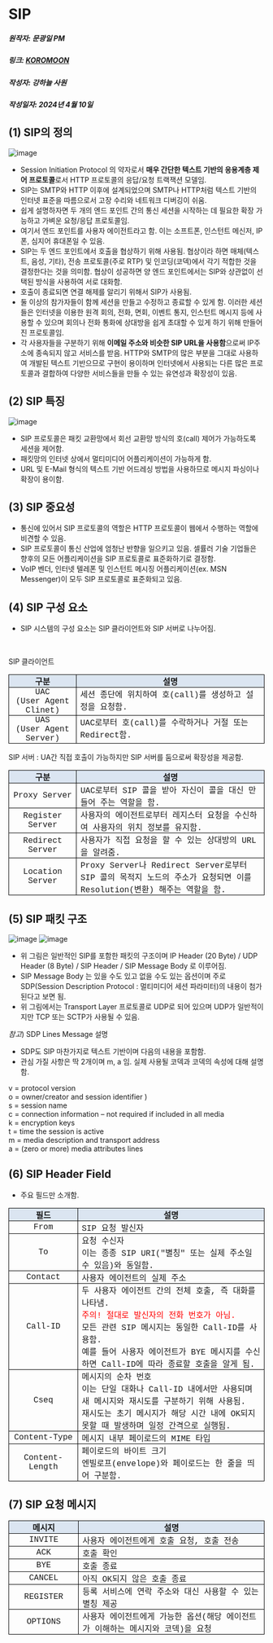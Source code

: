 # SIP
##### 원작자: 문광일 PM
##### 링크: [KOROMOON][koromoonlink]
[koromoonlink]: https://koromoon.blogspot.com/2020/02/sip.html "Go koromoon"
##### 작성자: 강하늘 사원
##### 작성일자: 2024년 4월 10일 

## (1) SIP의 정의
![image](https://github.com/ICTIS-Cert-System-Project/ICTIS-Cert-System/assets/164521627/154ab895-39f8-4ee4-9e99-f48dbb240527)
- Session Initiation Protocol 의 약자로서 **매우 간단한 텍스트 기반의 응용계층 제어 프로토콜**로서 HTTP 프로토콜의 응답/요청 트랙잭션 모델임.
- SIP는 SMTP와 HTTP 이후에 설계되었으며 SMTP나 HTTP처럼 텍스트 기반의 인터넷 표준을 따름으로서 고장 수리와 네트워크 디버깅이 쉬움.
- 쉽게 설명하자면 두 개의 엔드 포인트 간의 통신 세션을 시작하는 데 필요한 확장 가능하고 가벼운 요청/응답 프로토콜임.
- 여기서 엔드 포인트를 사용자 에이전트라고 함. 이는 소프트폰, 인스턴트 메신저, IP폰, 심지어 휴대폰일 수 있음.
- SIP는 두 엔드 포인트에서 호출을 협상하기 위해 사용됨. 협상이라 하면 매체(텍스트, 음성, 기타), 전송 프로토콜(주로 RTP) 및 인코딩(코덱)에서 각기 적합한 것을 결정한다는 것을 의미함. 협상이 성공하면 양 엔드 포인트에서는 SIP와 상관없이 선택된 방식을 사용하여 서로 대화함.
- 호출이 종료되면 연결 해제를 알리기 위해서 SIP가 사용됨.
- 둘 이상의 참가자들이 함께 세션을 만들고 수정하고 종료할 수 있게 함. 이러한 세션들은 인터넷을 이용한 원격 회의, 전화, 면회, 이벤트 통지, 인스턴트 메시지 등에 사용할 수 있으며 회의나 전화 통화에 상대방을 쉽게 초대할 수 있게 하기 위해 만들어진 프로토콜임.
- 각 사용자들을 구분하기 위해 **이메일 주소와 비슷한 SIP URL을 사용함**으로써 IP주소에 종속되지 않고 서비스를 받음. HTTP와 SMTP의 많은 부분을 그대로 사용하여 개발된 텍스트 기반으므로 구현이 용이하며 인터넷에서 사용되는 다른 많은 프로토콜과 결합하여 다양한 서비스들을 만들 수 있는 유연성과 확장성이 있음.

## (2) SIP 특징
![image](https://github.com/ICTIS-Cert-System-Project/ICTIS-Cert-System/assets/164521627/4348916c-4b3c-4121-81ae-cacd8c44c7fc)
- SIP 프로토콜은 패킷 교환망에서 회선 교환망 방식의 호(call) 제어가 가능하도록 세션을 제어함.
- 패킷망의 인터넷 상에서 멀티미디어 어플리케이션이 가능하게 함.
- URL 및 E-Mail 형식의 텍스트 기반 어드레싱 방법을 사용하므로 메시지 파싱이나 확장이 용이함.

## (3) SIP 중요성

- 통신에 있어서 SIP 프로토콜의 역할은 HTTP 프로토콜이 웹에서 수행하는 역할에 비견할 수 있음.
- SIP 프로토콜이 통신 산업에 엄청난 반향을 일으키고 있음. 셀률러 기술 기업들은 향후의 모든 어플리케이션을 SIP 프로토콜로 표준화하기로 결정함.
- VoIP 벤더, 인터넷 텔레폰 및 인스턴트 메시징 어플리케이션(ex. MSN Messenger)이 모두 SIP 프로토콜로 표준화되고 있음.

## (4) SIP 구성 요소

- SIP 시스템의 구성 요소는 SIP 클라이언트와 SIP 서버로 나누어짐.

</br>

SIP 클라이언트
<div>
<table border="1" cellpadding="0" cellspacing="0" class="MsoTableGrid" style="border-collapse: collapse; border: none; mso-border-alt: solid black .5pt; mso-border-themecolor: text1; mso-padding-alt: 0cm 5.4pt 0cm 5.4pt; mso-yfti-tbllook: 1184;">
 <tbody>
<tr>
  <td style="background: #DBE5F1; border: solid black 1.0pt; mso-background-themecolor: accent1; mso-background-themetint: 51; mso-border-alt: solid black .5pt; mso-border-themecolor: text1; mso-border-themecolor: text1; padding: 0cm 5.4pt 0cm 5.4pt; width: 104.65pt;" valign="top" width="140"><div align="center" class="MsoNormal" style="text-align: center;">
<b><span style="font-family: &quot;courier new&quot; , &quot;courier&quot; , monospace;">구분<span lang="EN-US"><o:p></o:p></span></span></b></div>
</td>
  <td style="background: #DBE5F1; border-left: none; border: solid black 1.0pt; mso-background-themecolor: accent1; mso-background-themetint: 51; mso-border-alt: solid black .5pt; mso-border-left-alt: solid black .5pt; mso-border-left-themecolor: text1; mso-border-themecolor: text1; mso-border-themecolor: text1; padding: 0cm 5.4pt 0cm 5.4pt; width: 356.55pt;" valign="top" width="475"><div align="center" class="MsoNormal" style="text-align: center;">
<b><span style="font-family: &quot;courier new&quot; , &quot;courier&quot; , monospace;">설명<span lang="EN-US"><o:p></o:p></span></span></b></div>
</td>
 </tr>
<tr>
  <td style="border-top: none; border: solid black 1.0pt; mso-border-alt: solid black .5pt; mso-border-themecolor: text1; mso-border-themecolor: text1; mso-border-top-alt: solid black .5pt; mso-border-top-themecolor: text1; padding: 0cm 5.4pt 0cm 5.4pt; width: 104.65pt;" width="140"><div align="center" class="MsoNormal" style="text-align: center;">
<span lang="EN-US"><span style="font-family: &quot;courier new&quot; , &quot;courier&quot; , monospace;">UAC<o:p></o:p></span></span></div>
<div align="center" class="MsoNormal" style="text-align: center;">
<span lang="EN-US"><span style="font-family: &quot;courier new&quot; , &quot;courier&quot; , monospace;">(User Agent Clinet)<o:p></o:p></span></span></div>
</td>
  <td style="border-bottom: solid black 1.0pt; border-left: none; border-right: solid black 1.0pt; border-top: none; mso-border-alt: solid black .5pt; mso-border-bottom-themecolor: text1; mso-border-left-alt: solid black .5pt; mso-border-left-themecolor: text1; mso-border-right-themecolor: text1; mso-border-themecolor: text1; mso-border-top-alt: solid black .5pt; mso-border-top-themecolor: text1; padding: 0cm 5.4pt 0cm 5.4pt; width: 356.55pt;" valign="top" width="475"><div class="MsoNormal">
<span style="font-family: &quot;courier new&quot; , &quot;courier&quot; , monospace;">세션 종단에 위치하여 호<span lang="EN-US">(call)</span>를 생성하고 설정을 요청함<span lang="EN-US">.<o:p></o:p></span></span></div>
</td>
 </tr>
<tr>
  <td style="border-top: none; border: solid black 1.0pt; mso-border-alt: solid black .5pt; mso-border-themecolor: text1; mso-border-themecolor: text1; mso-border-top-alt: solid black .5pt; mso-border-top-themecolor: text1; padding: 0cm 5.4pt 0cm 5.4pt; width: 104.65pt;" width="140"><div align="center" class="MsoNormal" style="text-align: center;">
<span lang="EN-US"><span style="font-family: &quot;courier new&quot; , &quot;courier&quot; , monospace;">UAS<o:p></o:p></span></span></div>
<div align="center" class="MsoNormal" style="text-align: center;">
<span lang="EN-US"><span style="font-family: &quot;courier new&quot; , &quot;courier&quot; , monospace;">(User Agent Server)<o:p></o:p></span></span></div>
</td>
  <td style="border-bottom: solid black 1.0pt; border-left: none; border-right: solid black 1.0pt; border-top: none; mso-border-alt: solid black .5pt; mso-border-bottom-themecolor: text1; mso-border-left-alt: solid black .5pt; mso-border-left-themecolor: text1; mso-border-right-themecolor: text1; mso-border-themecolor: text1; mso-border-top-alt: solid black .5pt; mso-border-top-themecolor: text1; padding: 0cm 5.4pt 0cm 5.4pt; width: 356.55pt;" valign="top" width="475"><div class="MsoNormal">
<span style="font-family: &quot;courier new&quot; , &quot;courier&quot; , monospace;"><span lang="EN-US">UAC</span>로부터 호<span lang="EN-US">(call)</span>를 수락하거나 거절
  또는<span lang="EN-US"> Redirect</span>함<span lang="EN-US">.<o:p></o:p></span></span></div>
</td>
 </tr>
</tbody></table>
</div>

SIP 서버 : UA간 직접 호출이 가능하지만 SIP 서버를 둠으로써 확장성을 제공함.
<div>
<table border="1" cellpadding="0" cellspacing="0" class="MsoTableGrid" style="border-collapse: collapse; border: none; mso-border-alt: solid black .5pt; mso-border-themecolor: text1; mso-padding-alt: 0cm 5.4pt 0cm 5.4pt; mso-yfti-tbllook: 1184;">
 <tbody>
<tr>
  <td style="background: #DBE5F1; border: solid black 1.0pt; mso-background-themecolor: accent1; mso-background-themetint: 51; mso-border-alt: solid black .5pt; mso-border-themecolor: text1; mso-border-themecolor: text1; padding: 0cm 5.4pt 0cm 5.4pt; width: 104.65pt;" valign="top" width="140"><div align="center" class="MsoNormal" style="text-align: center;">
<b><span style="font-family: &quot;courier new&quot; , &quot;courier&quot; , monospace;">구분<span lang="EN-US"><o:p></o:p></span></span></b></div>
</td>
  <td style="background: #DBE5F1; border-left: none; border: solid black 1.0pt; mso-background-themecolor: accent1; mso-background-themetint: 51; mso-border-alt: solid black .5pt; mso-border-left-alt: solid black .5pt; mso-border-left-themecolor: text1; mso-border-themecolor: text1; mso-border-themecolor: text1; padding: 0cm 5.4pt 0cm 5.4pt; width: 356.55pt;" valign="top" width="475"><div align="center" class="MsoNormal" style="text-align: center;">
<b><span style="font-family: &quot;courier new&quot; , &quot;courier&quot; , monospace;">설명<span lang="EN-US"><o:p></o:p></span></span></b></div>
</td>
 </tr>
<tr>
  <td style="border-top: none; border: solid black 1.0pt; mso-border-alt: solid black .5pt; mso-border-themecolor: text1; mso-border-themecolor: text1; mso-border-top-alt: solid black .5pt; mso-border-top-themecolor: text1; padding: 0cm 5.4pt 0cm 5.4pt; width: 104.65pt;" width="140"><div align="center" class="MsoNormal" style="text-align: center;">
<span lang="EN-US"><span style="font-family: &quot;courier new&quot; , &quot;courier&quot; , monospace;">Proxy Server<o:p></o:p></span></span></div>
</td>
  <td style="border-bottom: solid black 1.0pt; border-left: none; border-right: solid black 1.0pt; border-top: none; mso-border-alt: solid black .5pt; mso-border-bottom-themecolor: text1; mso-border-left-alt: solid black .5pt; mso-border-left-themecolor: text1; mso-border-right-themecolor: text1; mso-border-themecolor: text1; mso-border-top-alt: solid black .5pt; mso-border-top-themecolor: text1; padding: 0cm 5.4pt 0cm 5.4pt; width: 356.55pt;" valign="top" width="475"><div class="MsoNormal">
<span style="font-family: &quot;courier new&quot; , &quot;courier&quot; , monospace;"><span lang="EN-US">UAC</span>로부터<span lang="EN-US"> SIP </span>콜을 받아 자신이 콜을
  대신 만들어 주는 역할을 함<span lang="EN-US">.<o:p></o:p></span></span></div>
</td>
 </tr>
<tr>
  <td style="border-top: none; border: solid black 1.0pt; mso-border-alt: solid black .5pt; mso-border-themecolor: text1; mso-border-themecolor: text1; mso-border-top-alt: solid black .5pt; mso-border-top-themecolor: text1; padding: 0cm 5.4pt 0cm 5.4pt; width: 104.65pt;" width="140"><div align="center" class="MsoNormal" style="text-align: center;">
<span lang="EN-US"><span style="font-family: &quot;courier new&quot; , &quot;courier&quot; , monospace;">Register Server<o:p></o:p></span></span></div>
</td>
  <td style="border-bottom: solid black 1.0pt; border-left: none; border-right: solid black 1.0pt; border-top: none; mso-border-alt: solid black .5pt; mso-border-bottom-themecolor: text1; mso-border-left-alt: solid black .5pt; mso-border-left-themecolor: text1; mso-border-right-themecolor: text1; mso-border-themecolor: text1; mso-border-top-alt: solid black .5pt; mso-border-top-themecolor: text1; padding: 0cm 5.4pt 0cm 5.4pt; width: 356.55pt;" valign="top" width="475"><div class="MsoNormal">
<span style="font-family: &quot;courier new&quot; , &quot;courier&quot; , monospace;">사용자의 에이전트로부터 레지스터 요청을
  수신하여 사용자의 위치 정보를 유지함<span lang="EN-US">.<o:p></o:p></span></span></div>
</td>
 </tr>
<tr>
  <td style="border-top: none; border: solid black 1.0pt; mso-border-alt: solid black .5pt; mso-border-themecolor: text1; mso-border-themecolor: text1; mso-border-top-alt: solid black .5pt; mso-border-top-themecolor: text1; padding: 0cm 5.4pt 0cm 5.4pt; width: 104.65pt;" width="140"><div align="center" class="MsoNormal" style="text-align: center;">
<span lang="EN-US"><span style="font-family: &quot;courier new&quot; , &quot;courier&quot; , monospace;">Redirect Server<o:p></o:p></span></span></div>
</td>
  <td style="border-bottom: solid black 1.0pt; border-left: none; border-right: solid black 1.0pt; border-top: none; mso-border-alt: solid black .5pt; mso-border-bottom-themecolor: text1; mso-border-left-alt: solid black .5pt; mso-border-left-themecolor: text1; mso-border-right-themecolor: text1; mso-border-themecolor: text1; mso-border-top-alt: solid black .5pt; mso-border-top-themecolor: text1; padding: 0cm 5.4pt 0cm 5.4pt; width: 356.55pt;" valign="top" width="475"><div class="MsoNormal">
<span style="font-family: &quot;courier new&quot; , &quot;courier&quot; , monospace;">사용자가 직접 요청을 할 수 있는
  상대방의<span lang="EN-US"> URL</span>을 알려줌<span lang="EN-US">.<o:p></o:p></span></span></div>
</td>
 </tr>
<tr>
  <td style="border-top: none; border: solid black 1.0pt; mso-border-alt: solid black .5pt; mso-border-themecolor: text1; mso-border-themecolor: text1; mso-border-top-alt: solid black .5pt; mso-border-top-themecolor: text1; padding: 0cm 5.4pt 0cm 5.4pt; width: 104.65pt;" width="140"><div align="center" class="MsoNormal" style="text-align: center;">
<span lang="EN-US"><span style="font-family: &quot;courier new&quot; , &quot;courier&quot; , monospace;">Location Server<o:p></o:p></span></span></div>
</td>
  <td style="border-bottom: solid black 1.0pt; border-left: none; border-right: solid black 1.0pt; border-top: none; mso-border-alt: solid black .5pt; mso-border-bottom-themecolor: text1; mso-border-left-alt: solid black .5pt; mso-border-left-themecolor: text1; mso-border-right-themecolor: text1; mso-border-themecolor: text1; mso-border-top-alt: solid black .5pt; mso-border-top-themecolor: text1; padding: 0cm 5.4pt 0cm 5.4pt; width: 356.55pt;" valign="top" width="475"><div class="MsoNormal">
<span style="font-family: &quot;courier new&quot; , &quot;courier&quot; , monospace;"><span lang="EN-US">Proxy
  Server</span>나<span lang="EN-US">
  Redirect Server</span>로부터<span lang="EN-US"> SIP </span>콜의 목적지 노드의 주소가 요청되면 이를<span lang="EN-US"> Resolution(</span>변환<span lang="EN-US">) </span>해주는 역할을 함<span lang="EN-US">.<o:p></o:p></span></span></div>
</td>
 </tr>
</tbody></table>
</div>

## (5) SIP 패킷 구조
![image](https://github.com/ICTIS-Cert-System-Project/ICTIS-Cert-System/assets/164521627/b39e6848-8ef6-4575-b15e-aaa67e7a9faf)
![image](https://github.com/ICTIS-Cert-System-Project/ICTIS-Cert-System/assets/164521627/e51e3c9f-464f-4430-9dba-cf0c4be1b8ff)

- 위 그림은 일반적인 SIP를 포함한 패킷의 구조이며 IP Header (20 Byte) / UDP Header (8 Byte) / SIP Header / SIP Message Body 로 이루어짐. 
- SIP Message Body 는 있을 수도 있고 없을 수도 있는 옵션이며 주로 SDP(Session Description Protocol : 멀티미디어 세션 파라미터)의 내용이 첨가된다고 보면 됨.
- 위 그림에서는 Transport Layer 프로토콜로 UDP로 되어 있으며 UDP가 일반적이지만 TCP 또는 SCTP가 사용될 수 있음.


*참고*) SDP Lines Message 설명
- SDP도 SIP 마찬가지로 텍스트 기반이며 다음의 내용을 포함함.
- 관심 가질 사항은 딱 2개이며 m, a 임. 실제 사용될 코덱과 코덱의 속성에 대해 설명함.


v = protocol version </br>
o = owner/creator and session identifier )  </br>
s = session name </br>
c = connection information – not required if included in all media </br>
k = encryption keys </br>
t = time the session is active </br>
m = media description and transport address </br>
a = (zero or more) media attributes lines </br>

## (6) SIP Header Field
- 주요 필드만 소개함.
<div>
<table border="1" cellpadding="0" cellspacing="0" class="MsoTableGrid" style="border-collapse: collapse; border: none; mso-border-alt: solid black .5pt; mso-border-themecolor: text1; mso-padding-alt: 0cm 5.4pt 0cm 5.4pt; mso-yfti-tbllook: 1184;">
 <tbody>
<tr>
  <td style="background: #DBE5F1; border: solid black 1.0pt; mso-background-themecolor: accent1; mso-background-themetint: 51; mso-border-alt: solid black .5pt; mso-border-themecolor: text1; mso-border-themecolor: text1; padding: 0cm 5.4pt 0cm 5.4pt; width: 104.65pt;" valign="top" width="140"><div align="center" class="MsoNormal" style="text-align: center;">
<b><span style="font-family: &quot;courier new&quot; , &quot;courier&quot; , monospace;">필드<span lang="EN-US"><o:p></o:p></span></span></b></div>
</td>
  <td style="background: #DBE5F1; border-left: none; border: solid black 1.0pt; mso-background-themecolor: accent1; mso-background-themetint: 51; mso-border-alt: solid black .5pt; mso-border-left-alt: solid black .5pt; mso-border-left-themecolor: text1; mso-border-themecolor: text1; mso-border-themecolor: text1; padding: 0cm 5.4pt 0cm 5.4pt; width: 356.55pt;" valign="top" width="475"><div align="center" class="MsoNormal" style="text-align: center;">
<b><span style="font-family: &quot;courier new&quot; , &quot;courier&quot; , monospace;">설명<span lang="EN-US"><o:p></o:p></span></span></b></div>
</td>
 </tr>
<tr>
  <td style="border-top: none; border: solid black 1.0pt; mso-border-alt: solid black .5pt; mso-border-themecolor: text1; mso-border-themecolor: text1; mso-border-top-alt: solid black .5pt; mso-border-top-themecolor: text1; padding: 0cm 5.4pt 0cm 5.4pt; width: 104.65pt;" width="140"><div align="center" class="MsoNormal" style="text-align: center;">
<span lang="EN-US"><span style="font-family: &quot;courier new&quot; , &quot;courier&quot; , monospace;">From<o:p></o:p></span></span></div>
</td>
  <td style="border-bottom: solid black 1.0pt; border-left: none; border-right: solid black 1.0pt; border-top: none; mso-border-alt: solid black .5pt; mso-border-bottom-themecolor: text1; mso-border-left-alt: solid black .5pt; mso-border-left-themecolor: text1; mso-border-right-themecolor: text1; mso-border-themecolor: text1; mso-border-top-alt: solid black .5pt; mso-border-top-themecolor: text1; padding: 0cm 5.4pt 0cm 5.4pt; width: 356.55pt;" valign="top" width="475"><div class="MsoNormal">
<span style="font-family: &quot;courier new&quot; , &quot;courier&quot; , monospace;"><span lang="EN-US">SIP </span>요청 발신자<span lang="EN-US"><o:p></o:p></span></span></div>
</td>
 </tr>
<tr>
  <td style="border-top: none; border: solid black 1.0pt; mso-border-alt: solid black .5pt; mso-border-themecolor: text1; mso-border-themecolor: text1; mso-border-top-alt: solid black .5pt; mso-border-top-themecolor: text1; padding: 0cm 5.4pt 0cm 5.4pt; width: 104.65pt;" width="140"><div align="center" class="MsoNormal" style="text-align: center;">
<span lang="EN-US"><span style="font-family: &quot;courier new&quot; , &quot;courier&quot; , monospace;">To<o:p></o:p></span></span></div>
</td>
  <td style="border-bottom: solid black 1.0pt; border-left: none; border-right: solid black 1.0pt; border-top: none; mso-border-alt: solid black .5pt; mso-border-bottom-themecolor: text1; mso-border-left-alt: solid black .5pt; mso-border-left-themecolor: text1; mso-border-right-themecolor: text1; mso-border-themecolor: text1; mso-border-top-alt: solid black .5pt; mso-border-top-themecolor: text1; padding: 0cm 5.4pt 0cm 5.4pt; width: 356.55pt;" valign="top" width="475"><div class="MsoNormal">
<span style="font-family: &quot;courier new&quot; , &quot;courier&quot; , monospace;">요청 수신자<span lang="EN-US"><o:p></o:p></span></span></div>
<div class="MsoNormal">
<span style="font-family: &quot;courier new&quot; , &quot;courier&quot; , monospace;">이는 종종<span lang="EN-US"> SIP URI("</span>별칭<span lang="EN-US">" </span>또는 실제 주소일 수
  있음<span lang="EN-US">)</span>와 동일함<span lang="EN-US">.<o:p></o:p></span></span></div>
</td>
 </tr>
<tr>
  <td style="border-top: none; border: solid black 1.0pt; mso-border-alt: solid black .5pt; mso-border-themecolor: text1; mso-border-themecolor: text1; mso-border-top-alt: solid black .5pt; mso-border-top-themecolor: text1; padding: 0cm 5.4pt 0cm 5.4pt; width: 104.65pt;" width="140"><div align="center" class="MsoNormal" style="text-align: center;">
<span lang="EN-US"><span style="font-family: &quot;courier new&quot; , &quot;courier&quot; , monospace;">Contact<o:p></o:p></span></span></div>
</td>
  <td style="border-bottom: solid black 1.0pt; border-left: none; border-right: solid black 1.0pt; border-top: none; mso-border-alt: solid black .5pt; mso-border-bottom-themecolor: text1; mso-border-left-alt: solid black .5pt; mso-border-left-themecolor: text1; mso-border-right-themecolor: text1; mso-border-themecolor: text1; mso-border-top-alt: solid black .5pt; mso-border-top-themecolor: text1; padding: 0cm 5.4pt 0cm 5.4pt; width: 356.55pt;" valign="top" width="475"><div class="MsoNormal">
<span style="font-family: &quot;courier new&quot; , &quot;courier&quot; , monospace;">사용자 에이전트의 실제 주소<span lang="EN-US"><o:p></o:p></span></span></div>
</td>
 </tr>
<tr>
  <td style="border-top: none; border: solid black 1.0pt; mso-border-alt: solid black .5pt; mso-border-themecolor: text1; mso-border-themecolor: text1; mso-border-top-alt: solid black .5pt; mso-border-top-themecolor: text1; padding: 0cm 5.4pt 0cm 5.4pt; width: 104.65pt;" width="140"><div align="center" class="MsoNormal" style="text-align: center;">
<span lang="EN-US"><span style="font-family: &quot;courier new&quot; , &quot;courier&quot; , monospace;">Call-ID<o:p></o:p></span></span></div>
</td>
  <td style="border-bottom: solid black 1.0pt; border-left: none; border-right: solid black 1.0pt; border-top: none; mso-border-alt: solid black .5pt; mso-border-bottom-themecolor: text1; mso-border-left-alt: solid black .5pt; mso-border-left-themecolor: text1; mso-border-right-themecolor: text1; mso-border-themecolor: text1; mso-border-top-alt: solid black .5pt; mso-border-top-themecolor: text1; padding: 0cm 5.4pt 0cm 5.4pt; width: 356.55pt;" valign="top" width="475"><div class="MsoNormal">
<span style="font-family: &quot;courier new&quot; , &quot;courier&quot; , monospace;">두 사용자 에이전트 간의 전체 호출<span lang="EN-US">, </span>즉 대화를 나타냄<span lang="EN-US">.<o:p></o:p></span></span></div>
<div class="MsoNormal">
<span style="color: red; font-family: &quot;courier new&quot; , &quot;courier&quot; , monospace;">주의<span lang="EN-US">! </span>절대로 발신자의 전화 번호가 아님<span lang="EN-US">.<o:p></o:p></span></span></div>
<div class="MsoNormal">
<span style="font-family: &quot;courier new&quot; , &quot;courier&quot; , monospace;">모든 관련<span lang="EN-US"> SIP </span>메시지는 동일한<span lang="EN-US"> Call-ID</span>를 사용함<span lang="EN-US">.<o:p></o:p></span></span></div>
<div class="MsoNormal">
<span style="font-family: &quot;courier new&quot; , &quot;courier&quot; , monospace;">예를 들어 사용자 에이전트가<span lang="EN-US"> BYE </span>메시지를 수신하면<span lang="EN-US"> Call-ID</span>에 따라 종료할 호출을 알게
  됨<span lang="EN-US">.<o:p></o:p></span></span></div>
</td>
 </tr>
<tr>
  <td style="border-top: none; border: solid black 1.0pt; mso-border-alt: solid black .5pt; mso-border-themecolor: text1; mso-border-themecolor: text1; mso-border-top-alt: solid black .5pt; mso-border-top-themecolor: text1; padding: 0cm 5.4pt 0cm 5.4pt; width: 104.65pt;" width="140"><div align="center" class="MsoNormal" style="text-align: center;">
<span lang="EN-US"><span style="font-family: &quot;courier new&quot; , &quot;courier&quot; , monospace;">Cseq<o:p></o:p></span></span></div>
</td>
  <td style="border-bottom: solid black 1.0pt; border-left: none; border-right: solid black 1.0pt; border-top: none; mso-border-alt: solid black .5pt; mso-border-bottom-themecolor: text1; mso-border-left-alt: solid black .5pt; mso-border-left-themecolor: text1; mso-border-right-themecolor: text1; mso-border-themecolor: text1; mso-border-top-alt: solid black .5pt; mso-border-top-themecolor: text1; padding: 0cm 5.4pt 0cm 5.4pt; width: 356.55pt;" valign="top" width="475"><div class="MsoNormal">
<span style="font-family: &quot;courier new&quot; , &quot;courier&quot; , monospace;">메시지의 순차 번호<span lang="EN-US"><o:p></o:p></span></span></div>
<div class="MsoNormal">
<span style="font-family: &quot;courier new&quot; , &quot;courier&quot; , monospace;">이는 단일 대화나<span lang="EN-US"> Call-ID </span>내에서만 사용되며 새 메시지와 재시도를 구분하기 위해 사용됨<span lang="EN-US">.<o:p></o:p></span></span></div>
<div class="MsoNormal">
<span style="font-family: &quot;courier new&quot; , &quot;courier&quot; , monospace;">재시도는 초기 메시지가 해당 시간
  내에<span lang="EN-US"> OK</span>되지 못할 때 발생하며 일정 간격으로 실행됨<span lang="EN-US">.<o:p></o:p></span></span></div>
</td>
 </tr>
<tr>
  <td style="border-top: none; border: solid black 1.0pt; mso-border-alt: solid black .5pt; mso-border-themecolor: text1; mso-border-themecolor: text1; mso-border-top-alt: solid black .5pt; mso-border-top-themecolor: text1; padding: 0cm 5.4pt 0cm 5.4pt; width: 104.65pt;" width="140"><div align="center" class="MsoNormal" style="text-align: center;">
<span lang="EN-US"><span style="font-family: &quot;courier new&quot; , &quot;courier&quot; , monospace;">Content-Type<o:p></o:p></span></span></div>
</td>
  <td style="border-bottom: solid black 1.0pt; border-left: none; border-right: solid black 1.0pt; border-top: none; mso-border-alt: solid black .5pt; mso-border-bottom-themecolor: text1; mso-border-left-alt: solid black .5pt; mso-border-left-themecolor: text1; mso-border-right-themecolor: text1; mso-border-themecolor: text1; mso-border-top-alt: solid black .5pt; mso-border-top-themecolor: text1; padding: 0cm 5.4pt 0cm 5.4pt; width: 356.55pt;" valign="top" width="475"><div class="MsoNormal">
<span style="font-family: &quot;courier new&quot; , &quot;courier&quot; , monospace;">메시지 내부 페이로드의<span lang="EN-US"> MIME </span>타입<span lang="EN-US"><o:p></o:p></span></span></div>
</td>
 </tr>
<tr>
  <td style="border-top: none; border: solid black 1.0pt; mso-border-alt: solid black .5pt; mso-border-themecolor: text1; mso-border-themecolor: text1; mso-border-top-alt: solid black .5pt; mso-border-top-themecolor: text1; padding: 0cm 5.4pt 0cm 5.4pt; width: 104.65pt;" width="140"><div align="center" class="MsoNormal" style="text-align: center;">
<span lang="EN-US"><span style="font-family: &quot;courier new&quot; , &quot;courier&quot; , monospace;">Content-Length<o:p></o:p></span></span></div>
</td>
  <td style="border-bottom: solid black 1.0pt; border-left: none; border-right: solid black 1.0pt; border-top: none; mso-border-alt: solid black .5pt; mso-border-bottom-themecolor: text1; mso-border-left-alt: solid black .5pt; mso-border-left-themecolor: text1; mso-border-right-themecolor: text1; mso-border-themecolor: text1; mso-border-top-alt: solid black .5pt; mso-border-top-themecolor: text1; padding: 0cm 5.4pt 0cm 5.4pt; width: 356.55pt;" valign="top" width="475"><div class="MsoNormal">
<span style="font-family: &quot;courier new&quot; , &quot;courier&quot; , monospace;">페이로드의 바이트 크기<span lang="EN-US"><o:p></o:p></span></span></div>
<div class="MsoNormal">
<span style="font-family: &quot;courier new&quot; , &quot;courier&quot; , monospace;">엔빌로프<span lang="EN-US">(envelope)</span>와 페이로드는 한 줄을 띄어 구분함<span lang="EN-US">.<o:p></o:p></span></span></div>
</td>
 </tr>
</tbody></table>
</div>

## (7) SIP 요청 메시지
<table border="1" cellpadding="0" cellspacing="0" class="MsoTableGrid" style="border-collapse: collapse; border: none; mso-border-alt: solid black .5pt; mso-border-themecolor: text1; mso-padding-alt: 0cm 5.4pt 0cm 5.4pt; mso-yfti-tbllook: 1184;">
 <tbody>
<tr>
  <td style="background: #DBE5F1; border: solid black 1.0pt; mso-background-themecolor: accent1; mso-background-themetint: 51; mso-border-alt: solid black .5pt; mso-border-themecolor: text1; mso-border-themecolor: text1; padding: 0cm 5.4pt 0cm 5.4pt; width: 104.65pt;" valign="top" width="140"><div align="center" class="MsoNormal" style="text-align: center;">
<b><span style="font-family: &quot;courier new&quot; , &quot;courier&quot; , monospace;">메시지<span lang="EN-US"><o:p></o:p></span></span></b></div>
</td>
  <td style="background: #DBE5F1; border-left: none; border: solid black 1.0pt; mso-background-themecolor: accent1; mso-background-themetint: 51; mso-border-alt: solid black .5pt; mso-border-left-alt: solid black .5pt; mso-border-left-themecolor: text1; mso-border-themecolor: text1; mso-border-themecolor: text1; padding: 0cm 5.4pt 0cm 5.4pt; width: 356.55pt;" valign="top" width="475"><div align="center" class="MsoNormal" style="text-align: center;">
<b><span style="font-family: &quot;courier new&quot; , &quot;courier&quot; , monospace;">설명<span lang="EN-US"><o:p></o:p></span></span></b></div>
</td>
 </tr>
<tr>
  <td style="border-top: none; border: solid black 1.0pt; mso-border-alt: solid black .5pt; mso-border-themecolor: text1; mso-border-themecolor: text1; mso-border-top-alt: solid black .5pt; mso-border-top-themecolor: text1; padding: 0cm 5.4pt 0cm 5.4pt; width: 104.65pt;" width="140"><div align="center" class="MsoNormal" style="text-align: center;">
<span lang="EN-US"><span style="font-family: &quot;courier new&quot; , &quot;courier&quot; , monospace;">INVITE<o:p></o:p></span></span></div>
</td>
  <td style="border-bottom: solid black 1.0pt; border-left: none; border-right: solid black 1.0pt; border-top: none; mso-border-alt: solid black .5pt; mso-border-bottom-themecolor: text1; mso-border-left-alt: solid black .5pt; mso-border-left-themecolor: text1; mso-border-right-themecolor: text1; mso-border-themecolor: text1; mso-border-top-alt: solid black .5pt; mso-border-top-themecolor: text1; padding: 0cm 5.4pt 0cm 5.4pt; width: 356.55pt;" valign="top" width="475"><div class="MsoNormal">
<span style="font-family: &quot;courier new&quot; , &quot;courier&quot; , monospace;">사용자 에이전트에게 호출 요청<span lang="EN-US">, </span>호출 전송<span lang="EN-US"><o:p></o:p></span></span></div>
</td>
 </tr>
<tr>
  <td style="border-top: none; border: solid black 1.0pt; mso-border-alt: solid black .5pt; mso-border-themecolor: text1; mso-border-themecolor: text1; mso-border-top-alt: solid black .5pt; mso-border-top-themecolor: text1; padding: 0cm 5.4pt 0cm 5.4pt; width: 104.65pt;" width="140"><div align="center" class="MsoNormal" style="text-align: center;">
<span lang="EN-US"><span style="font-family: &quot;courier new&quot; , &quot;courier&quot; , monospace;">ACK<o:p></o:p></span></span></div>
</td>
  <td style="border-bottom: solid black 1.0pt; border-left: none; border-right: solid black 1.0pt; border-top: none; mso-border-alt: solid black .5pt; mso-border-bottom-themecolor: text1; mso-border-left-alt: solid black .5pt; mso-border-left-themecolor: text1; mso-border-right-themecolor: text1; mso-border-themecolor: text1; mso-border-top-alt: solid black .5pt; mso-border-top-themecolor: text1; padding: 0cm 5.4pt 0cm 5.4pt; width: 356.55pt;" valign="top" width="475"><div class="MsoNormal">
<span style="font-family: &quot;courier new&quot; , &quot;courier&quot; , monospace;">호출 확인<span lang="EN-US"><o:p></o:p></span></span></div>
</td>
 </tr>
<tr>
  <td style="border-top: none; border: solid black 1.0pt; mso-border-alt: solid black .5pt; mso-border-themecolor: text1; mso-border-themecolor: text1; mso-border-top-alt: solid black .5pt; mso-border-top-themecolor: text1; padding: 0cm 5.4pt 0cm 5.4pt; width: 104.65pt;" width="140"><div align="center" class="MsoNormal" style="text-align: center;">
<span lang="EN-US"><span style="font-family: &quot;courier new&quot; , &quot;courier&quot; , monospace;">BYE<o:p></o:p></span></span></div>
</td>
  <td style="border-bottom: solid black 1.0pt; border-left: none; border-right: solid black 1.0pt; border-top: none; mso-border-alt: solid black .5pt; mso-border-bottom-themecolor: text1; mso-border-left-alt: solid black .5pt; mso-border-left-themecolor: text1; mso-border-right-themecolor: text1; mso-border-themecolor: text1; mso-border-top-alt: solid black .5pt; mso-border-top-themecolor: text1; padding: 0cm 5.4pt 0cm 5.4pt; width: 356.55pt;" valign="top" width="475"><div class="MsoNormal">
<span style="font-family: &quot;courier new&quot; , &quot;courier&quot; , monospace;">호출 종료<span lang="EN-US"><o:p></o:p></span></span></div>
</td>
 </tr>
<tr>
  <td style="border-top: none; border: solid black 1.0pt; mso-border-alt: solid black .5pt; mso-border-themecolor: text1; mso-border-themecolor: text1; mso-border-top-alt: solid black .5pt; mso-border-top-themecolor: text1; padding: 0cm 5.4pt 0cm 5.4pt; width: 104.65pt;" width="140"><div align="center" class="MsoNormal" style="text-align: center;">
<span lang="EN-US"><span style="font-family: &quot;courier new&quot; , &quot;courier&quot; , monospace;">CANCEL<o:p></o:p></span></span></div>
</td>
  <td style="border-bottom: solid black 1.0pt; border-left: none; border-right: solid black 1.0pt; border-top: none; mso-border-alt: solid black .5pt; mso-border-bottom-themecolor: text1; mso-border-left-alt: solid black .5pt; mso-border-left-themecolor: text1; mso-border-right-themecolor: text1; mso-border-themecolor: text1; mso-border-top-alt: solid black .5pt; mso-border-top-themecolor: text1; padding: 0cm 5.4pt 0cm 5.4pt; width: 356.55pt;" valign="top" width="475"><div class="MsoNormal">
<span style="font-family: &quot;courier new&quot; , &quot;courier&quot; , monospace;">아직<span lang="EN-US"> OK</span>되지 않은 호출 종료<span lang="EN-US"><o:p></o:p></span></span></div>
</td>
 </tr>
<tr>
  <td style="border-top: none; border: solid black 1.0pt; mso-border-alt: solid black .5pt; mso-border-themecolor: text1; mso-border-themecolor: text1; mso-border-top-alt: solid black .5pt; mso-border-top-themecolor: text1; padding: 0cm 5.4pt 0cm 5.4pt; width: 104.65pt;" width="140"><div align="center" class="MsoNormal" style="text-align: center;">
<span lang="EN-US"><span style="font-family: &quot;courier new&quot; , &quot;courier&quot; , monospace;">REGISTER<o:p></o:p></span></span></div>
</td>
  <td style="border-bottom: solid black 1.0pt; border-left: none; border-right: solid black 1.0pt; border-top: none; mso-border-alt: solid black .5pt; mso-border-bottom-themecolor: text1; mso-border-left-alt: solid black .5pt; mso-border-left-themecolor: text1; mso-border-right-themecolor: text1; mso-border-themecolor: text1; mso-border-top-alt: solid black .5pt; mso-border-top-themecolor: text1; padding: 0cm 5.4pt 0cm 5.4pt; width: 356.55pt;" valign="top" width="475"><div class="MsoNormal">
<span style="font-family: &quot;courier new&quot; , &quot;courier&quot; , monospace;">등록 서비스에 연락 주소와 대신 사용할
  수 있는 별칭 제공<span lang="EN-US"><o:p></o:p></span></span></div>
</td>
 </tr>
<tr>
  <td style="border-top: none; border: solid black 1.0pt; mso-border-alt: solid black .5pt; mso-border-themecolor: text1; mso-border-themecolor: text1; mso-border-top-alt: solid black .5pt; mso-border-top-themecolor: text1; padding: 0cm 5.4pt 0cm 5.4pt; width: 104.65pt;" width="140"><div align="center" class="MsoNormal" style="text-align: center;">
<span lang="EN-US"><span style="font-family: &quot;courier new&quot; , &quot;courier&quot; , monospace;">OPTIONS<o:p></o:p></span></span></div>
</td>
  <td style="border-bottom: solid black 1.0pt; border-left: none; border-right: solid black 1.0pt; border-top: none; mso-border-alt: solid black .5pt; mso-border-bottom-themecolor: text1; mso-border-left-alt: solid black .5pt; mso-border-left-themecolor: text1; mso-border-right-themecolor: text1; mso-border-themecolor: text1; mso-border-top-alt: solid black .5pt; mso-border-top-themecolor: text1; padding: 0cm 5.4pt 0cm 5.4pt; width: 356.55pt;" valign="top" width="475"><div class="MsoNormal">
<span style="font-family: &quot;courier new&quot; , &quot;courier&quot; , monospace;">사용자 에이전트에게 가능한 옵션<span lang="EN-US">(</span>해당 에이전트가 이해하는 메시지와 코덱<span lang="EN-US">)</span>을 요청<span lang="EN-US"><o:p></o:p></span></span></div>
</td>
 </tr>
</tbody></table>
